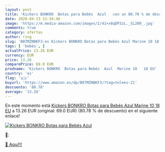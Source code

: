 ```yaml
---
layout: post
title: 'Kickers BONKRO  Botas para Bebés  Azul   con un 80.78 % de descuento'
date: 2020-04-13 13:34:48
image: 'https://m.media-amazon.com/images/I/41+x6qDP3zL._SL200_.jpg'
comments: true
category: ofertas
author: ring
slug: 'B07MZNBKF3-es Kickers BONKRO Botas para Bebés Azul Marine 10 18 EU'
tags: [ 'bebés', ]
actualPrice: 13.26 EUR
currency: EUR
price: 13.26
comparePrice: 69.0 EUR
prodname: 'Kickers BONKRO  Botas para Bebés  Azul  Marine 10   18 EU'
country: 'es'
flag: '🇪🇸'
buyurl: 'https://www.amazon.es/dp/B07MZNBKF3/?tag=tolees-21'
descuento: '80.78'
average: '13.26'
---
```


En este momento está [Kickers BONKRO  Botas para Bebés  Azul  Marine 10   18 EU](https://www.amazon.es/dp/B07MZNBKF3/?tag=tolees-21) a 13.26 EUR (original: 69.0 EUR) (80.78 %  de descuento) en el siguiente enlace!

[![Kickers BONKRO  Botas para Bebés  Azul  ](https://m.media-amazon.com/images/I/41+x6qDP3zL._SL200_.jpg)](https://www.amazon.es/dp/B07MZNBKF3/?tag=tolees-21)

🔎:


[🛒 Aquí!!!](https://www.amazon.es/dp/B07MZNBKF3/?tag=tolees-21)
